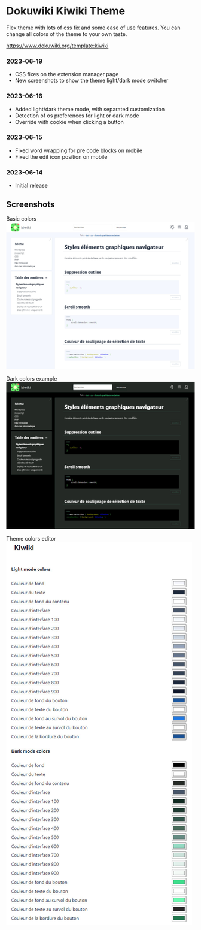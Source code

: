 # Dokuwiki Kiwiki Theme

Flex theme with lots of css fix and some ease of use features. You can change all colors of the theme to your own taste.

https://www.dokuwiki.org/template:kiwiki

### 2023-06-19
- CSS fixes on the extension manager page
- New screenshots to show the theme light/dark mode switcher

### 2023-06-16
- Added light/dark theme mode, with separated customization
- Detection of os preferences for light or dark mode
- Override with cookie when clicking a button
  
### 2023-06-15
- Fixed word wrapping for pre code blocks on mobile
- Fixed the edit icon position on mobile

### 2023-06-14
- Initial release

## Screenshots

Basic colors
![kiwiki_screenshot](./screenshots/kiwiki_screenshot.jpg)

Dark colors example
![kiwiki_screenshot01](./screenshots/kiwiki_screenshot01.jpg)

Theme colors editor
![kiwiki_screenshot02](./screenshots/kiwiki_screenshot02.jpg)
